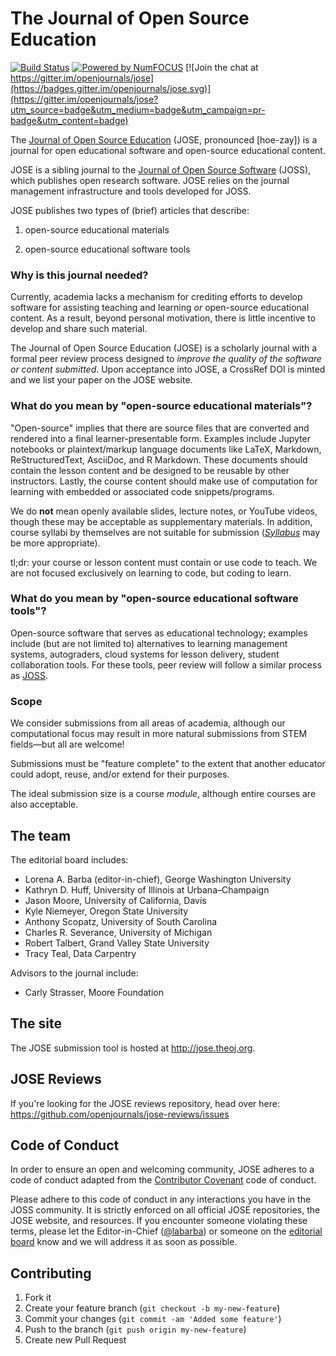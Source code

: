 # The Journal of Open Source Education

[![Build Status](https://travis-ci.org/openjournals/jose.svg?branch=master)](https://travis-ci.org/openjournals/jose) [![Powered by NumFOCUS](https://img.shields.io/badge/powered%20by-NumFOCUS-orange.svg?style=flat&colorA=E1523D&colorB=007D8A)](http://numfocus.org) [![Join the chat at https://gitter.im/openjournals/jose](https://badges.gitter.im/openjournals/jose.svg)](https://gitter.im/openjournals/jose?utm_source=badge&utm_medium=badge&utm_campaign=pr-badge&utm_content=badge)

The [Journal of Open Source Education](http://jose.theoj.org) (JOSE, pronounced [hoe-zay]) is a journal for open educational software and open-source educational content.

JOSE is a sibling journal to the [Journal of Open Source Software](http://joss.theoj.org) (JOSS), which publishes open research software.
JOSE relies on the journal management infrastructure and tools developed for JOSS.

JOSE publishes two types of (brief) articles that describe:

 1. open-source educational materials

 2. open-source educational software tools

 ### Why is this journal needed?

 Currently, academia lacks a mechanism for crediting efforts to develop software for assisting teaching and learning *or* open-source educational content. As a result, beyond personal motivation, there is little incentive to develop and share such material.

 The Journal of Open Source Education (JOSE) is a scholarly journal with a formal peer review process designed to _improve the quality of the software or content submitted_. Upon acceptance into JOSE, a CrossRef DOI is minted and we list your paper on the JOSE website.

 ### What do you mean by "open-source educational materials"?

 "Open-source" implies that there are source files that are converted and
 rendered into a final learner-presentable form. Examples include Jupyter
 notebooks or plaintext/markup language documents like LaTeX, Markdown,
 ReStructuredText, AsciiDoc, and R Markdown. These documents should contain the
 lesson content and be designed to be reusable by other instructors.  Lastly,
 the course content should make use of computation for learning with embedded
 or associated code snippets/programs.

 We do **not** mean openly available slides, lecture notes, or YouTube videos, though these may be acceptable as supplementary materials. In addition, course syllabi by themselves are not suitable for submission ([*Syllabus*](http://syllabusjournal.org/) may be more appropriate).

 tl;dr: your course or lesson content must contain or use code to teach. We are not focused exclusively on learning to code, but coding to learn.

 ### What do you mean by "open-source educational software tools"?

 Open-source software that serves as educational technology; examples include (but are not limited to) alternatives to learning management systems, autograders, cloud systems for lesson delivery, student collaboration tools. For these tools, peer review will follow a similar process as [JOSS](http://joss.theoj.org/about#reviewer_guidelines).

 ### Scope

 We consider submissions from all areas of academia, although our computational focus may result in more natural submissions from STEM fields—but all are welcome!

 Submissions must be "feature complete" to the extent that another educator could adopt, reuse, and/or extend for their purposes.

 The ideal submission size is a course *module*, although entire courses are also acceptable.

 ## The team

 The editorial board includes:
  - Lorena A. Barba (editor-in-chief), George Washington University
  - Kathryn D. Huff, University of Illinois at Urbana–Champaign
  - Jason Moore, University of California, Davis
  - Kyle Niemeyer, Oregon State University
  - Anthony Scopatz, University of South Carolina
  - Charles R. Severance, University of Michigan
  - Robert Talbert, Grand Valley State University
  - Tracy Teal, Data Carpentry

 Advisors to the journal include:
  - Carly Strasser, Moore Foundation


 ## The site

The JOSE submission tool is hosted at http://jose.theoj.org.

 ## JOSE Reviews

 If you're looking for the JOSE reviews repository, head over here: https://github.com/openjournals/jose-reviews/issues

 ## Code of Conduct

 In order to ensure an open and welcoming community, JOSE adheres to a code of conduct adapted from the [Contributor Covenant](https://contributor-covenant.org) code of conduct.

 Please adhere to this code of conduct in any interactions you have in the JOSS community. It is strictly enforced on all official JOSE repositories, the JOSE website, and resources. If you encounter someone violating these terms, please let the Editor-in-Chief ([@labarba](https://github.com/labarba)) or someone on the [editorial board](http://jose.theoj.org/about#editorial_board) know and we will address it as soon as possible.

 ## Contributing

 1. Fork it
 2. Create your feature branch (`git checkout -b my-new-feature`)
 3. Commit your changes (`git commit -am 'Added some feature'`)
 4. Push to the branch (`git push origin my-new-feature`)
 5. Create new Pull Request
